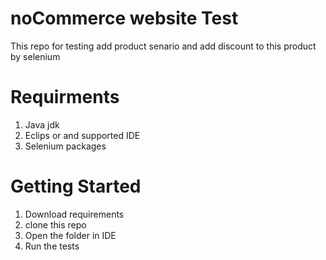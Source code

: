 # noCommerce website Test
This repo for testing add product senario and add discount to this product by selenium

# Requirments
1. Java jdk
2. Eclips or and supported IDE
3. Selenium packages

# Getting Started
1. Download requirements
2. clone this repo
3. Open the folder in IDE
4. Run the tests
